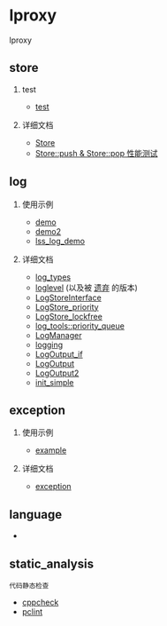 # lproxy

lproxy

## store

1. test
	* [test](../src/core/store/test)

2. 详细文档
	* [Store](./store/store.md)
	* [Store::push & Store::pop 性能测试](../src/core/store/test/testscript/readme.md)

## log

1. 使用示例

	* [demo](./log/demo.md)
	* [demo2](./log/demo2.md)
	* [lss_log_demo](./log/lss_log_demo.md)

2. 详细文档

	* [log_types](./log/log_types.md)
	* [loglevel](./log/loglevel.md) (以及被 [遗弃](./log/loglevel.old.md) 的版本)
	* [LogStoreInterface](./log/logstoreinterface.md)
	* [LogStore_priority](./log/logstore_priority.md)
	* [LogStore_lockfree](./log/logstore_lockfree.md)
	* [log_tools::priority_queue](./log/priority_queue.md)
	* [LogManager](./log/logmanager.md)
	* [logging](./log/logging.md)
	* [LogOutput_if](./log/logoutput_if.md)
	* [LogOutput](./log/logoutput.md)
	* [LogOutput2](./log/logoutput2.md)
	* [init_simple](./log/init_simple.md)
	
## exception

1. 使用示例

	* [example](./except/example.md)

2. 详细文档
	
	* [exception](./except/except.md)

## language

* [](.)

## static_analysis
	代码静态检查
* [cppcheck](./static_analysis/cppcheck/readme.md)
* [pclint](./static_analysis/pclint/readme.md)